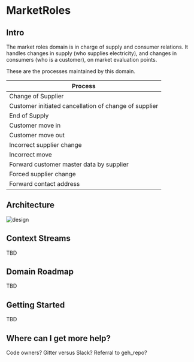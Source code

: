 # MarketRoles

## Intro

The market roles domain is in charge of supply and consumer relations. 
It handles changes in supply (who supplies electricity), 
and changes in consumers (who is a customer), on market evaluation points.

These are the processes maintained by this domain.

| Process  | 
| ------------- | 
| Change of Supplier  | 
| Customer initiated cancellation of change of supplier |
| End of Supply   | 
| Customer move in |
| Customer move out |
| Incorrect supplier change |
| Incorrect move |
| Forward customer master data by supplier |
| Forced supplier change |
| Forward contact address |

## Architecture

![design](ARCHITECTURE.png)

## Context Streams

TBD

## Domain Roadmap

TBD

## Getting Started

TBD

## Where can I get more help?

Code owners? Gitter versus Slack? Referral to geh_repo?